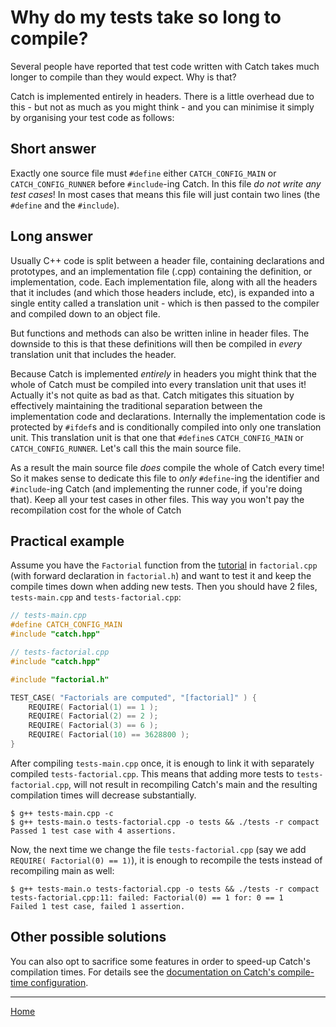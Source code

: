 <a id="top"></a>
# Why do my tests take so long to compile?

Several people have reported that test code written with Catch takes much longer to compile than they would expect. Why is that?

Catch is implemented entirely in headers. There is a little overhead due to this - but not as much as you might think - and you can minimise it simply by organising your test code as follows:

## Short answer
Exactly one source file must ```#define``` either ```CATCH_CONFIG_MAIN``` or ```CATCH_CONFIG_RUNNER``` before ```#include```-ing Catch. In this file *do not write any test cases*! In most cases that means this file will just contain two lines (the ```#define``` and the ```#include```).

## Long answer

Usually C++ code is split between a header file, containing declarations and prototypes, and an implementation file (.cpp) containing the definition, or implementation, code. Each implementation file, along with all the headers that it includes (and which those headers include, etc), is expanded into a single entity called a translation unit - which is then passed to the compiler and compiled down to an object file.

But functions and methods can also be written inline in header files. The downside to this is that these definitions will then be compiled in *every* translation unit that includes the header.

Because Catch is implemented *entirely* in headers you might think that the whole of Catch must be compiled into every translation unit that uses it! Actually it's not quite as bad as that. Catch mitigates this situation by effectively maintaining the traditional separation between the implementation code and declarations. Internally the implementation code is protected by ```#ifdef```s and is conditionally compiled into only one translation unit. This translation unit is that one that ```#define```s ```CATCH_CONFIG_MAIN``` or ```CATCH_CONFIG_RUNNER```. Let's call this the main source file.

As a result the main source file *does* compile the whole of Catch every time! So it makes sense to dedicate this file to *only* ```#define```-ing the identifier and ```#include```-ing Catch (and implementing the runner code, if you're doing that). Keep all your test cases in other files. This way you won't pay the recompilation cost for the whole of Catch 

## Practical example
Assume you have the `Factorial` function from the [tutorial](tutorial.md) in `factorial.cpp` (with forward declaration in `factorial.h`) and want to test it and keep the compile times down when adding new tests. Then you should have 2 files, `tests-main.cpp` and `tests-factorial.cpp`:

```cpp
// tests-main.cpp
#define CATCH_CONFIG_MAIN
#include "catch.hpp"
```

```cpp
// tests-factorial.cpp
#include "catch.hpp"

#include "factorial.h"

TEST_CASE( "Factorials are computed", "[factorial]" ) {
    REQUIRE( Factorial(1) == 1 );
    REQUIRE( Factorial(2) == 2 );
    REQUIRE( Factorial(3) == 6 );
    REQUIRE( Factorial(10) == 3628800 );
}
```

After compiling `tests-main.cpp` once, it is enough to link it with separately compiled `tests-factorial.cpp`. This means that adding more tests to `tests-factorial.cpp`, will not result in recompiling Catch's main and the resulting compilation times will decrease substantially.

```
$ g++ tests-main.cpp -c
$ g++ tests-main.o tests-factorial.cpp -o tests && ./tests -r compact
Passed 1 test case with 4 assertions.
```

Now, the next time we change the file `tests-factorial.cpp` (say we add `REQUIRE( Factorial(0) == 1)`), it is enough to recompile the tests instead of recompiling main as well:

```
$ g++ tests-main.o tests-factorial.cpp -o tests && ./tests -r compact
tests-factorial.cpp:11: failed: Factorial(0) == 1 for: 0 == 1
Failed 1 test case, failed 1 assertion.
```

## Other possible solutions
You can also opt to sacrifice some features in order to speed-up Catch's compilation times. For details see the [documentation on Catch's compile-time configuration](configuration.md#other-toggles).

---

[Home](Readme.md)
